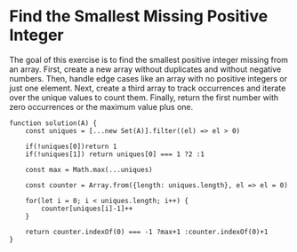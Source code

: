 # Find the Smallest Missing Positive Integer

The goal of this exercise is to find the smallest positive integer missing from an array.
First, create a new array without duplicates and without negative numbers.
Then, handle edge cases like an array with no positive integers or just one element.
Next, create a third array to track occurrences and iterate over the unique values to count them.
Finally, return the first number with zero occurrences or the maximum value plus one.


```
function solution(A) {
    const uniques = [...new Set(A)].filter((el) => el > 0)

    if(!uniques[0])return 1
    if(!uniques[1]) return uniques[0] === 1 ?2 :1

    const max = Math.max(...uniques)

    const counter = Array.from({length: uniques.length}, el => el = 0)
    
    for(let i = 0; i < uniques.length; i++) {
        counter[uniques[i]-1]++
    }

    return counter.indexOf(0) === -1 ?max+1 :counter.indexOf(0)+1
}
```
